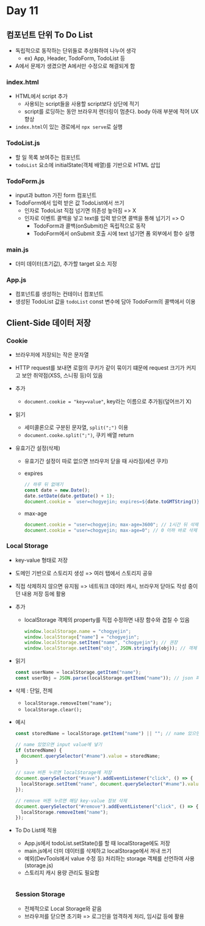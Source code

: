 # Day 11

## 컴포넌트 단위 To Do List

- 독립적으로 동작하는 단위들로 추상화하여 나누어 생각
  - ex) App, Header, TodoForm, TodoList 등
- A에서 문제가 생겼으면 A에서만 수정으로 해결되게 함

### index.html

- HTML에서 script 추가
  - 사용되는 script들을 사용할 script보다 상단에 적기
  - script를 로딩하는 동안 브라우저 렌더링이 멈춘다. body 아래 부분에 적어 UX 향상
- `index.html`이 있는 경로에서 `npx serve`로 실행

### TodoList.js

- 할 일 목록 보여주는 컴포넌트
- `todoList` 요소에 initialState(객체 배열)를 기반으로 HTML 삽입

### TodoForm.js

- input과 button 가진 form 컴포넌트
- TodoForm에서 입력 받은 값 TodoList에서 쓰기
  - 인자로 TodoList 직접 넘기면 의존성 높아짐 => X
  - 인자로 이벤트 콜백을 넣고 text를 입력 받으면 콜백을 통해 넘기기 => O
    - TodoForm과 콜백(onSubmit)은 독립적으로 동작
    - TodoForm에서 onSubmit 호출 시에 text 넘기면 폼 외부에서 함수 실행

### main.js

- 더미 데이터(초기값), 추가할 target 요소 지정

### App.js

- 컴포넌트를 생성하는 컨테이너 컴포넌트
- 생성된 TodoList 값을 `todoList` const 변수에 담아 TodoForm의 콜백에서 이용

## Client-Side 데이터 저장

### Cookie

- 브라우저에 저장되는 작은 문자열
- HTTP request를 보내면 로컬의 쿠키가 같이 묶이기 떄문에 request 크기가 커지고 보안 취약점(XSS, 스니핑 등)이 있음
- 추가
  - `document.cookie = "key=value"`, key라는 이름으로 추가됨(덮어쓰기 X)
- 읽기
  - 세미콜론으로 구분된 문자열, `split(";")` 이용
  - `document.cooke.split(";")`, 쿠키 배열 return
- 유효기간 설정(삭제)

  - 유효기간 설정이 따로 없으면 브라우저 닫을 때 사라짐(세션 쿠키)
  - expires

    ```javascript
    // 하루 뒤 없애기
    const date = new.Date();
    date.setDate(date.getDate() + 1);
    document.cookie = `user=chogyejin; expires=${date.toGMTString()}`;
    ```

  - max-age

    ```javascript
    document.cookie = "user=chogyejin; max-age=3600"; // 1시간 뒤 삭제
    document.cookie = "user=chogyejin; max-age=0"; // 0 이하 바로 삭제
    ```

### Local Storage

- key-value 형태로 저장
- 도메인 기반으로 스토리지 생성 => 여러 탭에서 스토리지 공유
- 직접 삭제하지 않으면 유지됨 => 네트워크 데이터 캐시, 브라우저 닫아도 작성 중이던 내용 저장 등에 활용
- 추가

  - localStorage 객체의 property를 직접 수정하면 내장 함수와 겹칠 수 있음

    ```javascript
    window.localStorage.name = "chogyejin";
    window.localStorage["name"] = "chogyejin";
    window.localStorage.setItem("name", "chogyejin"); // 권장
    window.localStorage.setItem("obj", JSON.stringify(obj)); // 객체 저장
    ```

- 읽기
  ```javascript
  const userName = localStorage.getItem("name");
  const userObj = JSON.parse(localStorage.getItem("name")); // json 파싱
  ```
- 삭제 : 단일, 전체

  - `localStorage.removeItem("name");`
  - `localStorage.clear();`

- 예시

  ```javascript
  const storedName = localStorage.getItem("name") || ""; // name 있으면 get, 없으면 빈 문자열

  // name 있었으면 input value에 넣기
  if (storedName) {
    document.querySelector("#name").value = storedName;
  }

  // save 버튼 누르면 localStorage에 저장
  document.querySelector("#save").addEventListener("click", () => {
    localStorage.setItem("name", document.querySelector("#name").value);
  });

  // remove 버튼 누르면 해당 key-value 정보 삭제
  document.querySelector("#remove").addEventListener("click", () => {
    localStorage.removeItem("name");
  });
  ```

- To Do List에 적용

  - App.js에서 todoList.setState()를 할 때 localStorage에도 저장
  - main.js에서 더미 데이터를 삭제하고 localStorage에서 꺼내 쓰기
  - 예외(DevTools에서 value 수정 등) 처리하는 storage 객체를 선언하여 사용(storage.js)
  - 스토리지 캐시 용량 관리도 필요함

  ```javascript

  ```

  ### Session Storage

  - 전체적으로 Local Storage와 같음
  - 브라우저를 닫으면 초기화 => 로그인을 엄격하게 처리, 임시값 등에 활용
